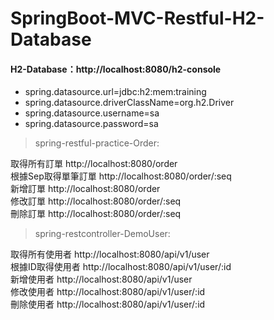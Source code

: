 # SpringBoot-MVC-Restful-H2-Database

#### H2-Database：http://localhost:8080/h2-console
* spring.datasource.url=jdbc:h2:mem:training
* spring.datasource.driverClassName=org.h2.Driver
* spring.datasource.username=sa
* spring.datasource.password=sa

> spring-restful-practice-Order:

取得所有訂單 http://localhost:8080/order  
根據Sep取得單筆訂單 http://localhost:8080/order/:seq  
新增訂單 http://localhost:8080/order  
修改訂單 http://localhost:8080/order/:seq  
刪除訂單 http://localhost:8080/order/:seq

> spring-restcontroller-DemoUser:

取得所有使用者 http://localhost:8080/api/v1/user  
根據ID取得使用者 http://localhost:8080/api/v1/user/:id  
新增使用者 http://localhost:8080/api/v1/user  
修改使用者 http://localhost:8080/api/v1/user/:id  
刪除使用者 http://localhost:8080/api/v1/user/:id
